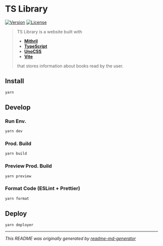 # TS Library
[![Version](https://img.shields.io/badge/dynamic/json?url=https://raw.githubusercontent.com/eldarlrd/ts-library/main/package.json&query=version&logo=git-extensions&label=version&labelColor=475569&color=0284c7)](https://github.com/eldarlrd/ts-library/blob/main/package.json)
[![License](https://img.shields.io/badge/dynamic/json?url=https://raw.githubusercontent.com/eldarlrd/ts-library/main/package.json&query=license&logo=open-source-initiative&logoColor=fff&label=license&labelColor=475569&color=c026d3)](https://github.com/eldarlrd/ts-library/blob/main/LICENSE)

> TS Library is a website built with
> - **[Mithril](https://mithril.js.org)**
> - **[TypeScript](https://typescriptlang.org)**
> - **[UnoCSS](https://unocss.dev)**
> - **[Vite](https://vite.dev)**
>
> that stores information about books read by the user.

## Install
```sh
yarn
```
## Develop
### Run Env.
```sh
yarn dev
```
### Prod. Build
```sh
yarn build
```
### Preview Prod. Build
```sh
yarn preview
```
### Format Code (ESLint + Prettier)
```sh
yarn format
```
## Deploy
```sh
yarn deployer
```
***
*This README was originally generated by [readme-md-generator](https://github.com/kefranabg/readme-md-generator)*